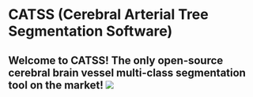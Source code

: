 # CATSS (Cerebral Arterial Tree Segmentation Software)

<h2> Welcome to CATSS! The only open-source cerebral brain vessel multi-class segmentation tool on the market! <img src="![Dream_Background](https://user-images.githubusercontent.com/38469694/232736240-0a04c358-9c04-4e0f-a8b3-7a99f3285f99.jpg)">   
</img> </h2>
